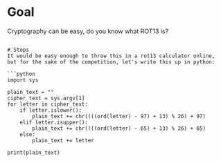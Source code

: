 # Goal
Cryptography can be easy, do you know what ROT13 is? 
```cvpbPGS{arkg_gvzr_V'yy_gel_2_ebhaqf_bs_ebg13_GYpXOHqX}

# Steps
It would be easy enough to throw this in a rot13 calculator online, but for the sake of the competition, let's write this up in python:

```python
import sys

plain_text = ""
cipher_text = sys.argv[1]
for letter in cipher_text:
    if letter.islower():
        plain_text += chr((((ord(letter) - 97) + 13) % 26) + 97)
    elif letter.isupper():
        plain_text += chr((((ord(letter) - 65) + 13) % 26) + 65)
    else:
        plain_text += letter

print(plain_text)
```
